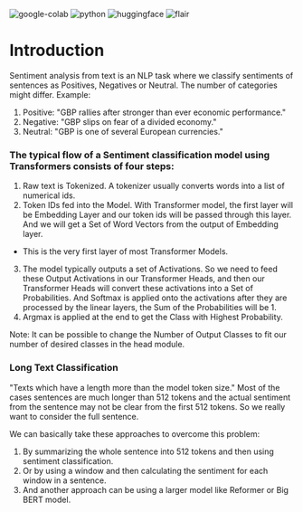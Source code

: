 ![google-colab]
![python]
![huggingface]
![flair]

# Introduction
Sentiment analysis from text is an NLP task where we classify sentiments of sentences as Positives, Negatives or Neutral. The number of categories might differ. 
Example: 
1. Positive: "GBP rallies after stronger than ever economic performance."
2. Negative: "GBP slips on fear of a divided economy."
3. Neutral: "GBP is one of several European currencies."

### The typical flow of a **Sentiment classification model using Transformers** consists of four steps:
1. Raw text is Tokenized. A tokenizer usually converts words into a list of numerical ids. 
2. Token IDs fed into the Model. 
  With Transformer model, the first layer will be Embedding Layer and our token ids will be passed through this layer. And we will get a Set of Word Vectors from the output of Embedding layer. 
  - This is the very first layer of most Transformer Models.
3. The model typically outputs a set of Activations. So we need to feed these Output Activations in our Transformer Heads, and then our Transformer Heads will convert these activations into a Set of Probabilities. And Softmax is applied onto the activations after they are processed by the linear layers, the Sum of the Probabilities will be 1.
4. Argmax is applied at the end to get the Class with Highest Probability.

Note: It can be possible to change the Number of Output Classes to fit our number of desired classes in the head module. 

### Long Text Classification 
"Texts which have a length more than the model token size."
Most of the cases sentences are much longer than 512 tokens and the actual sentiment from the sentence may not be clear from the first 512 tokens. So we really want to consider the full sentence.

We can basically take these approaches to overcome this problem:

1. By summarizing the whole sentence into 512 tokens and then using sentiment classification.
2. Or by using a window and then calculating the sentiment for each window in a sentence.
3. And another approach can be using a larger model like Reformer or Big BERT model.

[google-colab]: https://img.shields.io/badge/notebook-colab%20notebook-orange 
[python]: https://img.shields.io/badge/python-3.7-blue
[huggingface]: https://img.shields.io/badge/Hugging%20Face-%20-red
[flair]: https://img.shields.io/badge/flair----yellow

